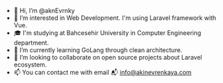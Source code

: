 - 👋 Hi, I’m @aknEvrnky
- 👀 I’m interested in Web Development. I'm using Laravel framework with Vue.
- 🎓 I'm studying at Bahcesehir University in Computer Engineering department.
- 🌱 I’m currently learning GoLang through clean architecture.
- 💞️ I’m looking to collaborate on open source projects about Laravel ecosystem.
- 📫 You can contact me with email 📬 [info@akinevrenkaya.com](mailto:info@akinevrenkaya.com)

<!---
aknEvrnky/aknEvrnky is a ✨ special ✨ repository because its `README.md` (this file) appears on your GitHub profile.
You can click the Preview link to take a look at your changes.
--->
